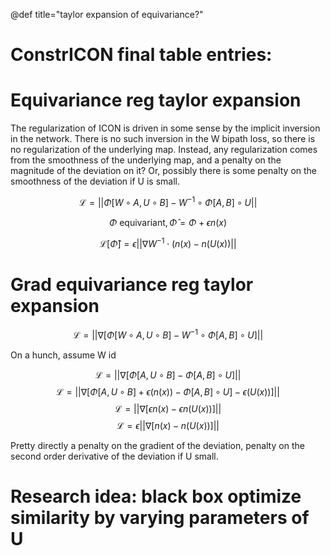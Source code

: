 @def title="taylor expansion of equivariance?"

ConstrICON final table entries: 
==============


Equivariance reg taylor expansion
==============

The regularization of ICON is driven in some sense by the implicit inversion in the network. There is no such inversion in the W bipath loss, so there is no regularization of the underlying map. Instead, any regularization comes from the smoothness of the underlying map, and a penalty on the magnitude of the deviation on it? Or, possibly there is some penalty on the smoothness of the deviation if U is small.

$$\mathcal{L} = ||\Phi[W \circ A, U \circ B] - W^{-1} \circ \Phi[A, B] \circ U|| $$

$$\Phi ~ \text{equivariant}, \hat{\Phi} = \Phi + \epsilon n(x)$$

$$\mathcal{L}[\hat{\Phi}] = \epsilon || \nabla W^{-1} \cdot (n(x) - n(U(x))||$$   

Grad equivariance reg taylor expansion
================


$$\mathcal{L} = ||\nabla[\Phi[W \circ A, U \circ B] - W^{-1} \circ \Phi[A, B] \circ U]|| $$


On a hunch, assume W id

$$\mathcal{L} = ||\nabla[\Phi[A, U \circ B] - \Phi[A, B] \circ U]|| $$
$$\mathcal{L} = ||\nabla[\Phi[A, U \circ B] + \epsilon(n(x)) - \Phi[A, B] \circ U] - \epsilon(U(x))]|| $$
$$\mathcal{L} = ||\nabla[\epsilon n(x) - \epsilon n (U(x))]|| $$
$$\mathcal{L} = \epsilon||\nabla[n(x) - n(U(x))]|| $$

Pretty directly a penalty on the gradient of the deviation, penalty on the second order derivative of the deviation if U small.

Research idea: black box optimize similarity by varying parameters of U
====================


